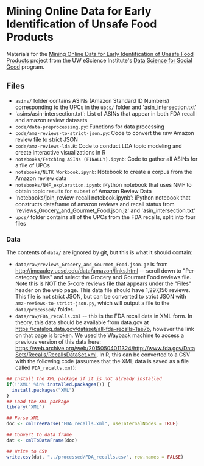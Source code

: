 # Mining Online Data for Early Identification of Unsafe Food Products

Materials for the
[Mining Online Data for Early Identification of Unsafe Food Products](http://escience.washington.edu/dssg/project-summaries-2016/)
project from the UW eScience Institute's
[Data Science for Social Good](http://escience.washington.edu/dssg/) program.

## Files

* `asins/` folder contains ASINs (Amazon Standard ID Numbers) corresponding to
  the UPCs in the `upcs/` folder and 'asin_intersection.txt'
* 'asins/asin-intersection.txt': List of ASINs that appear in both FDA recall
   and amazon review datasets
* `code/data-preprocessing.py`: Functions for data processing
* `code/amz-reviews-to-strict-json.py`: Code to convert the raw Amazon review
  file to strict JSON
* `code/amz-reviews-lda.R`: Code to conduct LDA topic modeling and create
  interactive visualizations in R
* `notebooks/Fetching ASINs (FINALLY).ipynb`: Code to gather all ASINs for a
  file of UPCs
* `notebooks/NLTK Workbook.ipynb`: Notebook to create a corpus from the Amazon
  review data
* `notebooks/NMF_exploration.ipynb`: iPython notebook that uses NMF to obtain
  topic results for subset of Amazon Review Data
* 'notebooks/join_review-recall notebook.ipynb': iPython notebook that constructs
  dataframe of amazon reviews and recall status from 
  'reviews_Grocery_and_Gourmet_Food.json.jz' and 'asin_intersection.txt'
* `upcs/` folder contains all of the UPCs from the FDA recalls, split into four
  files
  
### Data

The contents of `data/` are ignored by git, but this is what it should contain:

* `data/raw/reviews_Grocery_and_Gourmet_Food.json.gz` is from
  http://jmcauley.ucsd.edu/data/amazon/links.html -- scroll down to
  "Per-category files" and select the Grocery and Gourmet Food reviews file.
  Note this is NOT the 5-core reviews file that appears under the "Files" header
  on the web page. This data file should have 1,297,156 reviews. This file is
  not strict JSON, but can be converted to strict JSON with
  `amz-reviews-to-strict-json.py`, which will output a file to the
  `data/processed/` folder.
* `data/raw/FDA_recalls.xml` -- this is the FDA recall data in XML form. In theory,
  this data should be available from data.gov at
  https://catalog.data.gov/dataset/all-fda-recalls-1ae7b, however the link on
  that page is broken. We used the Wayback machine to access a previous version
  of this data here:
  https://web.archive.org/web/20150504011324/http://www.fda.gov/DataSets/Recalls/RecallsDataSet.xml.
  In R, this can be converted to a CSV with the following code (assumes that the
  XML data is saved as a file called `FDA_recalls.xml`):
  
```R
## Install the XML package if it is not already installed
if(!"XML" %in% installed.packages()) {
  install.packages("XML")
}
## Load the XML package
library("XML")

## Parse XML
doc <- xmlTreeParse("FDA_recalls.xml", useInternalNodes = TRUE)

## Convert to data frame
dat <- xmlToDataFrame(doc)

## Write to CSV
write.csv(dat, "../processed/FDA_recalls.csv", row.names = FALSE)
```

